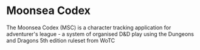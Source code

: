# Moonsea Codex

The Moonsea Codex (MSC) is a character tracking application for adventurer's league - a system of organised D&D play using the Dungeons and Dragons 5th edition ruleset from WoTC
